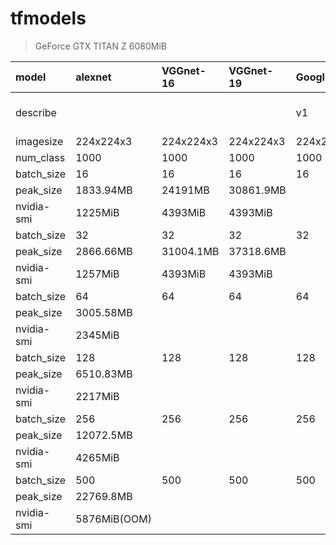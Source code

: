 # tfmodels

> GeForce GTX TITAN Z  6080MiB

| model      | alexnet      | VGGnet-16   | VGGnet-19 | Googlenet | Resnet-50    | Resnet-101 | Resnet-152 |  wrn | 
| :----------| :----------  | :---------- |:----------| :---------- | :---------- | :---------- | :---------- | :---------- |
| describe   |           	|             |           |   v1      |      v2  |  v2       |    v2     |  28-10 cifar-100  |
| imagesize  | 224x224x3 	| 224x224x3   | 224x224x3 | 224x224x3 | 224x224x3 | 224x224x3 | 224x224x3 | 32x32x3 |
| num_class  | 1000      	|    1000     | 1000      | 1000       | 1000      | 1000      | 1000      | 100     |
| batch_size | 16      		|    16       |  16       | 16        |     16     |  16        |  16      |  16      |  
| peak_size  | 1833.94MB 	| 24191MB     | 30861.9MB | 
| nvidia-smi | 1225MiB   	| 4393MiB     | 4393MiB   | 
| batch_size | 32        	|    32       | 32        |  32       |   32    |  32      | 32     |  32  |  
| peak_size  | 2866.66MB 	| 31004.1MB   |37318.6MB  |
| nvidia-smi | 1257MiB 		|  4393MiB    | 4393MiB
| batch_size | 64       	|    64       | 64      |  64       |   64    |  64      | 64     |  64  |  
| peak_size  | 3005.58MB 	| 
| nvidia-smi | 2345MiB  	|			 |
| batch_size | 128      	|    128     | 128      |  128       |   128    |  128      | 128     |  128  |  
| peak_size  | 6510.83MB 	| 
| nvidia-smi | 2217MiB   	|  
| batch_size | 256       	|    256     | 256      |  256       |   256    |  256      | 256     |  256  |  
| peak_size  | 12072.5MB 	| 
| nvidia-smi | 4265MiB   	|  
| batch_size | 500      	|    500     | 500      |  500       |   500    |  500      | 500     |  500  |  
| peak_size  | 22769.8MB 	| 
| nvidia-smi | 5876MiB(OOM) |  



